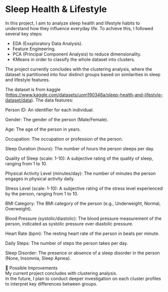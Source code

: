 # Sleep Health & Lifestyle

In this project, I aim to analyze sleep health and lifestyle habits to understand how they influence everyday life. To achieve this, I followed several key steps:

- EDA (Exxploratory Data Analysis).
- Feature Engineering. 
- PCA (Principal Component Analysis) to reduce dimensionality.
- KMeans in order to classify the whole dataset into clusters.

The project currently concludes with the clustering analysis, where the dataset is partitioned into four distinct groups based on similarities in sleep and lifestyle features.

The dataset is from kaggle (https://www.kaggle.com/datasets/uom190346a/sleep-health-and-lifestyle-dataset/data). The data features:

Person ID: An identifier for each individual.

Gender: The gender of the person (Male/Female).

Age: The age of the person in years.

Occupation: The occupation or profession of the person.

Sleep Duration (hours): The number of hours the person sleeps per day.

Quality of Sleep (scale: 1-10): A subjective rating of the quality of sleep, ranging from 1 to 10.

Physical Activity Level (minutes/day): The number of minutes the person engages in physical activity daily.

Stress Level (scale: 1-10): A subjective rating of the stress level experienced by the person, ranging from 1 to 10.

BMI Category: The BMI category of the person (e.g., Underweight, Normal, Overweight).

Blood Pressure (systolic/diastolic): The blood pressure measurement of the person, indicated as systolic pressure over diastolic pressure.

Heart Rate (bpm): The resting heart rate of the person in beats per minute.

Daily Steps: The number of steps the person takes per day.

Sleep Disorder: The presence or absence of a sleep disorder in the person (None, Insomnia, Sleep Apnea).


🔧 Possible Improvements <br>
My current project concludes with clustering analysis.<br> In the future, I plan to conduct deeper investigation on each cluster profiles to interpret key differences between groups.
